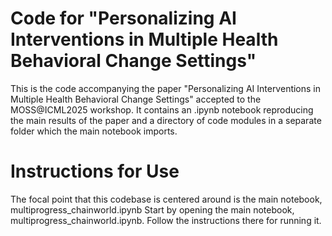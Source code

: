# Code for "Personalizing AI Interventions in Multiple Health Behavioral Change Settings"

This is the code accompanying the paper "Personalizing AI Interventions in Multiple Health Behavioral Change Settings" accepted to the MOSS@ICML2025 workshop.
It contains an .ipynb notebook reproducing the main results of the paper and a directory of code modules in a separate folder which the main notebook imports.

# Instructions for Use
The focal point that this codebase is centered around is the main notebook, 
    multiprogress_chainworld.ipynb
Start by opening the main notebook, multiprogress_chainworld.ipynb.  Follow
the instructions there for running it.
